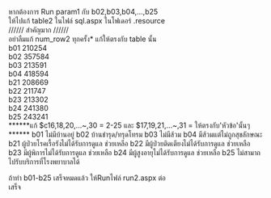 หากต้องการ Run param1 กับ b02,b03,b04,...,b25  
ให้ไปแก้ table2 ในไฟล์ sql.aspx ในโฟเดอร์ .resource  
////// สำคัญมาก //////  
อย่าลืมแก้ num_row2 ทุกครั้ง*  แก้ให้ตรงกับ table นั้น  
b01 210254  
b02 357584  
b03 213591  
b04 418594  
b21 208669  
b22 211747  
b23 213302  
b24 241380  
b25 243241  
******แก้ $c16,18,20,...~,30 = 2-25 และ $17,19,21,...~,31 = ให้ตรงกับ'หัวข้อ'นั้นๆ ******
b01 ไม่มีบ้านอยู่
b02 บ้านชำรุด/ทรุดโทรม
b03 ไม่มีส้วม
b04 มีส้วมแต่ไม่ถูกสุขลักษณะ
b21 ผู้ป่วยโรคเรื้อรังไม่ได้รับการดูแล ช่วยเหลือ
b22 มีผู้ป่วยติดเตียงไม่ได้รับการดูแล ช่วยเหลือ
b23 มีผู้พิการไม่ได้รับการดูแล ช่วยเหลือ
b24 มีผู้สูงอายุไม่ได้รับการดูแล ช่วยเหลือ
b25 ไม่สามาถไปรับบริการที่โรงพยาบาลได้
  
ถ้าทำ b01-b25 เสร็จหมดแล้ว ให้Runไฟล์ run2.aspx ต่อ  
เสร็จ  
